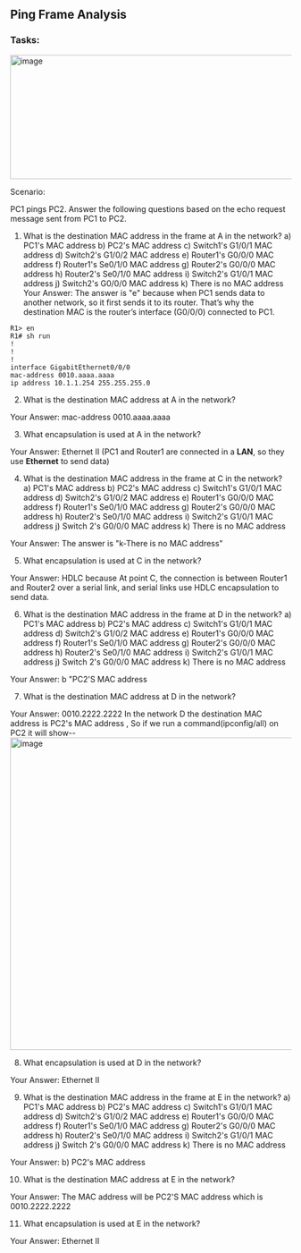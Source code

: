 ## Ping Frame Analysis

### Tasks: 

<img width="1747" height="222" alt="image" src="https://github.com/user-attachments/assets/93137423-e409-485e-a509-466713310b5d" />

Scenario:

PC1 pings PC2. Answer the following questions based on the echo request message sent from PC1 to PC2.

1) What is the destination MAC address in the frame at A in the network?
a) PC1's MAC address
b) PC2's MAC address
c) Switch1's G1/0/1 MAC address
d) Switch2's G1/0/2 MAC address
e) Router1's G0/0/0 MAC address
f) Router1's Se0/1/0 MAC address
g) Router2's G0/0/0 MAC address
h) Router2's Se0/1/0 MAC address
i) Switch2's G1/0/1 MAC address
j) Switch2's G0/0/0 MAC address
k) There is no MAC address
Your Answer: The answer is "e" because when PC1 sends data to another network, so it first sends it to its router. That’s why the destination MAC is the router’s interface (G0/0/0) connected to PC1.
```
R1> en
R1# sh run
!
!
!
interface GigabitEthernet0/0/0
mac-address 0010.aaaa.aaaa
ip address 10.1.1.254 255.255.255.0
```

2) What is the destination MAC address at A in the network?
   
Your Answer: mac-address 0010.aaaa.aaaa


3) What encapsulation is used at A in the network?

Your Answer: Ethernet II (PC1 and Router1 are connected in a **LAN**, so they use **Ethernet** to send data)


4) What is the destination MAC address in the frame at C in the network?
a) PC1's MAC address
b) PC2's MAC address
c) Switch1's G1/0/1 MAC address
d) Switch2's G1/0/2 MAC address
e) Router1's G0/0/0 MAC address
f) Router1's Se0/1/0 MAC address
g) Router2's G0/0/0 MAC address
h) Router2's Se0/1/0 MAC address
i) Switch2's G1/0/1 MAC address
j) Switch 2's G0/0/0 MAC address
k) There is no MAC address

Your Answer: The answer is "k-There is no MAC address" 


5) What encapsulation is used at C in the network?

Your Answer: HDLC because At point C, the connection is between Router1 and Router2 over a serial link,
and serial links use HDLC encapsulation to send data.


6) What is the destination MAC address in the frame at D in the network?
a) PC1's MAC address
b) PC2's MAC address
c) Switch1's G1/0/1 MAC address
d) Switch2's G1/0/2 MAC address
e) Router1's G0/0/0 MAC address
f) Router1's Se0/1/0 MAC address
g) Router2's G0/0/0 MAC address
h) Router2's Se0/1/0 MAC address
i) Switch2's G1/0/1 MAC address
j) Switch 2's G0/0/0 MAC address
k) There is no MAC address

Your Answer: b "PC2'S MAC address


7) What is the destination MAC address at D in the network?

Your Answer: 0010.2222.2222
In the network D the destination MAC address is PC2's MAC address , So if we run a command(ipconfig/all) on PC2 it will show--
<img width="991" height="559" alt="image" src="https://github.com/user-attachments/assets/ca6c86e4-f000-44a2-a1ef-b3510eb454e2" />


8) What encapsulation is used at D in the network?

Your Answer: Ethernet II


9) What is the destination MAC address in the frame at E in the network?
a) PC1's MAC address
b) PC2's MAC address
c) Switch1's G1/0/1 MAC address
d) Switch2's G1/0/2 MAC address
e) Router1's G0/0/0 MAC address
f) Router1's Se0/1/0 MAC address
g) Router2's G0/0/0 MAC address
h) Router2's Se0/1/0 MAC address
i) Switch2's G1/0/1 MAC address
j) Switch 2's G0/0/0 MAC address
k) There is no MAC address

Your Answer: b) PC2's MAC address


10) What is the destination MAC address at E in the network?

Your Answer: The MAC address will be PC2'S MAC address which is 0010.2222.2222


11) What encapsulation is used at E in the network?

Your Answer: Ethernet II

